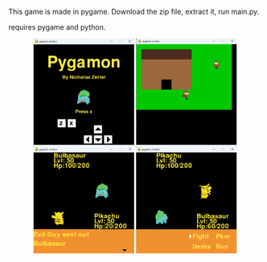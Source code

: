 This game is made in pygame. 
Download the zip file, extract it, run main.py.

requires pygame and python.

<p align="center">
  <img src="https://github.com/NickZettel/Pygamon/blob/main/screenshot%20(1).png" width="200" />
  <img src="https://github.com/NickZettel/Pygamon/blob/main/screenshot%20(2).png" width="200" />
  <img src="https://github.com/NickZettel/Pygamon/blob/main/screenshot%20(3).png" width="200" />
  <img src="https://github.com/NickZettel/Pygamon/blob/main/screenshot%20(4).png" width="200" />
</p>
